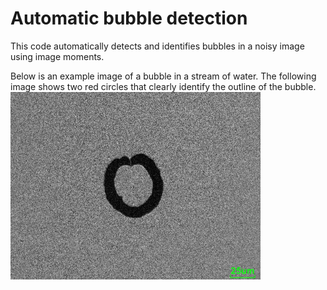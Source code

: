# Automatic bubble detection
This code automatically detects and identifies bubbles in a noisy image using image moments.

Below is an example image of a bubble in a stream of water. The following image shows two red circles that clearly identify the outline of the bubble.
<img src="bubble.jpg" alt="Bubble in water" width="400"/>
